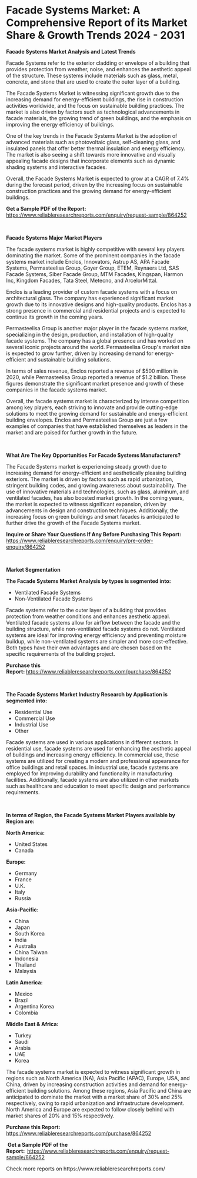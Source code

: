 <p><h1>Facade Systems Market: A Comprehensive Report of its Market Share & Growth Trends 2024 - 2031</h1></p><p><strong>Facade Systems Market Analysis and Latest Trends</strong></p>
<p><p>Facade Systems refer to the exterior cladding or envelope of a building that provides protection from weather, noise, and enhances the aesthetic appeal of the structure. These systems include materials such as glass, metal, concrete, and stone that are used to create the outer layer of a building.</p><p>The Facade Systems Market is witnessing significant growth due to the increasing demand for energy-efficient buildings, the rise in construction activities worldwide, and the focus on sustainable building practices. The market is also driven by factors such as technological advancements in facade materials, the growing trend of green buildings, and the emphasis on improving the energy efficiency of buildings.</p><p>One of the key trends in the Facade Systems Market is the adoption of advanced materials such as photovoltaic glass, self-cleaning glass, and insulated panels that offer better thermal insulation and energy efficiency. The market is also seeing a shift towards more innovative and visually appealing facade designs that incorporate elements such as dynamic shading systems and interactive facades.</p><p>Overall, the Facade Systems Market is expected to grow at a CAGR of 7.4% during the forecast period, driven by the increasing focus on sustainable construction practices and the growing demand for energy-efficient buildings.</p></p>
<p><strong>Get a Sample PDF of the Report:&nbsp;</strong> <a href="https://www.reliableresearchreports.com/enquiry/request-sample/864252">https://www.reliableresearchreports.com/enquiry/request-sample/864252</a></p>
<p>&nbsp;</p>
<p><strong>Facade Systems Major Market Players</strong></p>
<p><p>The facade systems market is highly competitive with several key players dominating the market. Some of the prominent companies in the facade systems market include Enclos, Innovators, Astrup AS, APA Facade Systems, Permasteelisa Group, Goyer Group, ETEM, Reynaers Ltd, SAS Facade Systems, Siber Facade Group, MTM Facades, Kingspan, Harmon Inc, Kingdom Facades, Tata Steel, Metecno, and ArcelorMittal.</p><p>Enclos is a leading provider of custom facade systems with a focus on architectural glass. The company has experienced significant market growth due to its innovative designs and high-quality products. Enclos has a strong presence in commercial and residential projects and is expected to continue its growth in the coming years.</p><p>Permasteelisa Group is another major player in the facade systems market, specializing in the design, production, and installation of high-quality facade systems. The company has a global presence and has worked on several iconic projects around the world. Permasteelisa Group's market size is expected to grow further, driven by increasing demand for energy-efficient and sustainable building solutions.</p><p>In terms of sales revenue, Enclos reported a revenue of $500 million in 2020, while Permasteelisa Group reported a revenue of $1.2 billion. These figures demonstrate the significant market presence and growth of these companies in the facade systems market.</p><p>Overall, the facade systems market is characterized by intense competition among key players, each striving to innovate and provide cutting-edge solutions to meet the growing demand for sustainable and energy-efficient building envelopes. Enclos and Permasteelisa Group are just a few examples of companies that have established themselves as leaders in the market and are poised for further growth in the future.</p></p>
<p>&nbsp;</p>
<p><strong>What Are The Key Opportunities For Facade Systems Manufacturers?</strong></p>
<p><p>The Facade Systems market is experiencing steady growth due to increasing demand for energy-efficient and aesthetically pleasing building exteriors. The market is driven by factors such as rapid urbanization, stringent building codes, and growing awareness about sustainability. The use of innovative materials and technologies, such as glass, aluminum, and ventilated facades, has also boosted market growth. In the coming years, the market is expected to witness significant expansion, driven by advancements in design and construction techniques. Additionally, the increasing focus on green buildings and smart facades is anticipated to further drive the growth of the Facade Systems market.</p></p>
<p><strong>Inquire or Share Your Questions If Any Before Purchasing This Report:</strong> <a href="https://www.reliableresearchreports.com/enquiry/pre-order-enquiry/864252">https://www.reliableresearchreports.com/enquiry/pre-order-enquiry/864252</a></p>
<p>&nbsp;</p>
<p><strong>Market Segmentation</strong></p>
<p><strong>The Facade Systems Market Analysis by types is segmented into:</strong></p>
<p><ul><li>Ventilated Facade Systems</li><li>Non-Ventilated Facade Systems</li></ul></p>
<p><p>Facade systems refer to the outer layer of a building that provides protection from weather conditions and enhances aesthetic appeal. Ventilated facade systems allow for airflow between the facade and the building structure, while non-ventilated facade systems do not. Ventilated systems are ideal for improving energy efficiency and preventing moisture buildup, while non-ventilated systems are simpler and more cost-effective. Both types have their own advantages and are chosen based on the specific requirements of the building project.</p></p>
<p><strong>Purchase this Report:&nbsp;</strong><a href="https://www.reliableresearchreports.com/purchase/864252">https://www.reliableresearchreports.com/purchase/864252</a></p>
<p>&nbsp;</p>
<p><strong>The Facade Systems Market Industry Research by Application is segmented into:</strong></p>
<p><ul><li>Residential Use</li><li>Commercial Use</li><li>Industrial Use</li><li>Other</li></ul></p>
<p><p>Facade systems are used in various applications in different sectors. In residential use, facade systems are used for enhancing the aesthetic appeal of buildings and increasing energy efficiency. In commercial use, these systems are utilized for creating a modern and professional appearance for office buildings and retail spaces. In industrial use, facade systems are employed for improving durability and functionality in manufacturing facilities. Additionally, facade systems are also utilized in other markets such as healthcare and education to meet specific design and performance requirements.</p></p>
<p>&nbsp;</p>
<p><strong>In terms of Region, the Facade Systems Market Players available by Region are:</strong></p>
<p>
    <p> <strong> North America: </strong>
        <ul>
            <li>United States</li>
            <li>Canada</li>
        </ul>
        </p> 
    <p> <strong> Europe: </strong>
        <ul>
            <li>Germany</li>
            <li>France</li>
            <li>U.K.</li>
            <li>Italy</li>
            <li>Russia</li>
        </ul>
        </p> 
    <p> <strong> Asia-Pacific: </strong>
        <ul>
            <li>China</li>
            <li>Japan</li>
            <li>South Korea</li>
            <li>India</li>
            <li>Australia</li>
            <li>China Taiwan</li>
            <li>Indonesia</li>
            <li>Thailand</li>
            <li>Malaysia</li>
        </ul>
        </p> 
    <p> <strong> Latin America: </strong>
        <ul>
            <li>Mexico</li>
            <li>Brazil</li>
            <li>Argentina Korea</li>
            <li>Colombia</li>
        </ul>
        </p> 
    <p> <strong> Middle East & Africa: </strong>
        <ul>
            <li>Turkey</li>
            <li>Saudi</li>
            <li>Arabia</li>
            <li>UAE</li>
            <li>Korea</li>
        </ul>
    </p>
    </p>
<p><p>The facade systems market is expected to witness significant growth in regions such as North America (NA), Asia Pacific (APAC), Europe, USA, and China, driven by increasing construction activities and demand for energy-efficient building solutions. Among these regions, Asia Pacific and China are anticipated to dominate the market with a market share of 30% and 25% respectively, owing to rapid urbanization and infrastructure development. North America and Europe are expected to follow closely behind with market shares of 20% and 15% respectively.</p></p>
<p><strong>Purchase this Report: </strong><a href="https://www.reliableresearchreports.com/purchase/864252">https://www.reliableresearchreports.com/purchase/864252</a></p>
<p>&nbsp;<strong>Get a Sample PDF of the Report:&nbsp;&nbsp;</strong><a href="https://www.reliableresearchreports.com/enquiry/request-sample/864252">https://www.reliableresearchreports.com/enquiry/request-sample/864252</a></p>
<p><strong></strong></p>
<p>Check more reports on https://www.reliableresearchreports.com/</p>